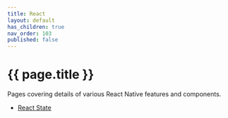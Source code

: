 ```yaml
---
title: React
layout: default
has_children: true
nav_order: 103
published: false
---
```


# {{ page.title }}

Pages covering details of various React Native features and components.

- [React State](https://react.dev/learn/state-a-components-memory)

